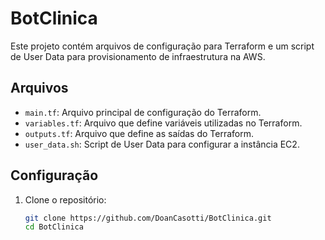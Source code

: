 # BotClinica

Este projeto contém arquivos de configuração para Terraform e um script de User Data para provisionamento de infraestrutura na AWS.

## Arquivos

- `main.tf`: Arquivo principal de configuração do Terraform.
- `variables.tf`: Arquivo que define variáveis utilizadas no Terraform.
- `outputs.tf`: Arquivo que define as saídas do Terraform.
- `user_data.sh`: Script de User Data para configurar a instância EC2.

## Configuração

1. Clone o repositório:
   ```bash
   git clone https://github.com/DoanCasotti/BotClinica.git
   cd BotClinica
